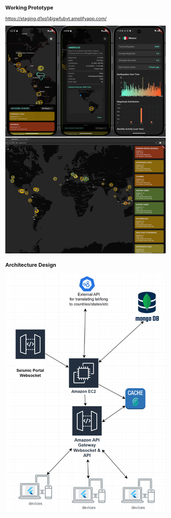 ### Working Prototype
https://staging.d1xq14igwfubyt.amplifyapp.com/

![Screenshot](images/prototype_mobile_sample_4_12_2025.png)
![Screenshot](images/prototype_desktop_sample_3_31_2025.png)


### Architecture Design
![](images/design_v4.png)

<!--# ChatGPT-generated UI for Mobile and Desktop
 ![](images/ui.png)
![](images/ui_mobile.png) -->
